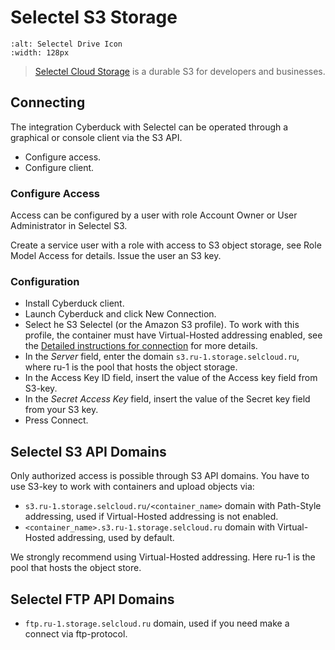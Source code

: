 Selectel S3 Storage
====

```{image} _images/selectel.png
:alt: Selectel Drive Icon
:width: 128px
```

> [Selectel Cloud Storage](https://docs.selectel.ru/en/cloud/object-storage/) is a durable S3 for developers and businesses.

## Connecting

The integration Cyberduck with Selectel can be operated through a graphical or console client via the S3 API.

- Configure access.
- Configure client.

### Configure Access

Access can be configured by a user with role Account Owner or User Administrator in Selectel S3.

Create a service user with a role with access to S3 object storage, see Role Model Access for details.
Issue the user an S3 key.

### Configuration

- Install Cyberduck client.
- Launch Cyberduck and click New Connection.
- Select he S3 Selectel (or the Amazon S3 profile). To work with this profile, the container must have Virtual-Hosted addressing enabled, see the [Detailed instructions for connection](https://docs.selectel.ru/en/cloud/object-storage/tools/cyberduck/) for more details.
- In the _Server_ field, enter the domain `s3.ru-1.storage.selcloud.ru`, where ru-1 is the pool that hosts the object storage.
- In the Access Key ID field, insert the value of the Access key field from S3-key.
- In the _Secret Access Key_ field, insert the value of the Secret key field from your S3 key.
- Press Connect.

## Selectel S3 API Domains⁠

Only authorized access is possible through S3 API domains. You have to use S3-key to work with containers and upload objects via:

- ```s3.ru-1.storage.selcloud.ru/<container_name>``` domain with Path-Style addressing, used if Virtual-Hosted addressing is not enabled.
- ```<container_name>.s3.ru-1.storage.selcloud.ru``` domain with Virtual-Hosted addressing, used by default.

We strongly recommend using Virtual-Hosted addressing.
Here ru-1 is the pool that hosts the object store.

## Selectel FTP API Domains⁠

- ```ftp.ru-1.storage.selcloud.ru``` domain, used if you need make a connect via ftp-protocol.
